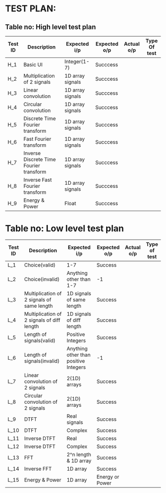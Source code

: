 # TEST PLAN:

## Table no: High level test plan

| **Test ID** | **Description**                                              | **Expected i/p** | **Expected o/p** | **Actual o/p** |**Type Of test**  |  
|-------------|--------------------------------------------------------------|------------|-------------|----------------|------------------| 
| H_1 | Basic UI | Integer(1-7) | Succcess |                | |
| H_2 | Multiplication of 2 signals | 1D array signals | Succcess |          |  |
| H_3 | Linear convolution | 1D array signals | Succcess |         |  |
| H_4 | Circular convolution | 1D array signals | Succcess |       | |
| H_5 | Discrete Time Fourier transform | 1D array signals | Succcess |          | |
| H_6 | Fast Fourier transform | 1D array signals | Succcess |        |  |
| H_7 | Inverse Discrete Time Fourier transform | 1D array signals | Succcess |       |  |
| H_8 | Inverse Fast Fourier transform | 1D array signals | Succcess |      |  |
| H_9 | Energy & Power | Float | Succcess |       |  |

# Table no: Low level test plan
| **Test ID** | **Description** | **Expected i/p** | **Expected o/p** | **Actual o/p** | **Type of test** |
| ------- | ---------------- | ------------ | ------------ | ---------- | ------------ |
| L_1 | Choice(valid) | 1-7 | Success | | |
| L_2 | Choice(invalid) | Anything other than 1-7 | -1 | | |
| L_3 | Multiplication of 2 signals of same length | 1D signals of same length | Success | | |
| L_4 | Multiplication of 2 signals of diff length | 1D signals of diff length | Success | | |
| L_5 | Length of signals(valid) | Positive Integers | Success | | |
| L_6 | Length of signals(invalid) | Anything other than positive Integers | -1 | | |
| L_7 | Linear convolution of 2 signals | 2(1D) arrays | Success | | |
| L_8 | Circular convolution of 2 signals | 2(1D) arrays | Success | | |
| L_9 | DTFT | Real signals | Success | | |
| L_10 | DTFT | Complex | Success | | |
| L_11 | Inverse DTFT | Real | Success | | |
| L_12 | Inverse DTFT | Complex | Success | | |
| L_13 | FFT |2^n length & 1D array | Success | | |
| L_14 | Inverse FFT | 1D array | Success | | |
| L_15 | Energy & Power | 1D array | Energy or Power | | |

